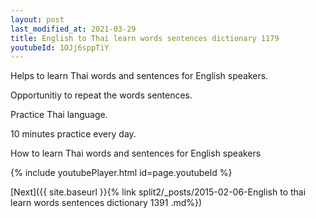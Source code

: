 ```yaml
---
layout: post
last_modified_at: 2021-03-29
title: English to Thai learn words sentences dictionary 1179 
youtubeId: 1OJj6sppTiY
---
```

 
 
Helps to learn Thai words and sentences for English speakers.

Opportunitiy to repeat the words sentences. 

Practice Thai language. 
 
10 minutes practice every day. 
 
How to learn Thai words and sentences for English speakers 
 
{% include youtubePlayer.html id=page.youtubeId %}
 
 
[Next]({{ site.baseurl }}{% link  split2/_posts/2015-02-06-English to thai learn words sentences dictionary 1391 .md%})
 
